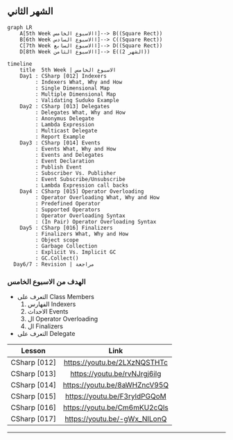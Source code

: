## الشهر الثاني
```mermaid
graph LR
    A[5th Week االاسبوع الخامس]--> B((Square Rect))
    B[6th Week االاسبوع السادس]--> C((Square Rect))
    C[7th Week االاسبوع السابع]--> D((Square Rect))
    D[8th Week االاسبوع الثامن]--> E((الشهر 2))
```

```mermaid
timeline
    title  5th Week | الاسبوع الخامس
    Day1 : CSharp [012] Indexers
         : Indexers What, Why and How
         : Single Dimensional Map
         : Multiple Dimensional Map
         : Validating Suduko Example
    Day2 : CSharp [013] Delegates
         : Delegates What, Why and How
         : Anonymus Delegate
         : Lambda Expression
         : Multicast Delegate
         : Report Example
    Day3 : CSharp [014] Events
         : Events What, Why and How
         : Events and Delegates
         : Event Declaration
         : Publish Event
         : Subscriber Vs. Publisher
         : Event Subscribe/Unsubscribe
         : Lambda Expression call backs
    Day4 : CSharp [015] Operator Overloading
         : Operator Overloading What, Why and How
         : Predefined Operator
         : Supported Operators
         : Operator Overloading Syntax
         : (In Pair) Operator Overloading Syntax
    Day5 : CSharp [016] Finalizers
         : Finalizers What, Why and How
         : Object scope
         : Garbage Collection
         : Explicit Vs. Implicit GC
         : GC.Collect() 
  Day6/7 : Revision | مراجعة  
```
###  الهدف من الاسبوع الخامس
- التعرف على Class Members
  1. الفهارس Indexers
  2. الاحداث Events
  3. ال Operator Overloading
  4. ال Finalizers
- التعرف على Delegate

|Lesson | Link |
| :---: | :---: | 
|CSharp [012] | https://youtu.be/2LXzNQSTHTc | 
|CSharp [013] | https://youtu.be/rvNJrgj6ilg|
|CSharp [014] | https://youtu.be/8aWHZncV95Q|
|CSharp [015] | https://youtu.be/F3ryldPGQoM|
|CSharp [016] | https://youtu.be/Cm6mKU2cQls|
|CSharp [017] | https://youtu.be/-gWx_NILonQ|

---
